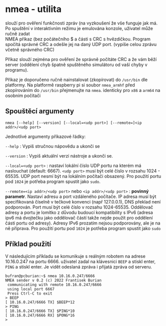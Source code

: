 # nmea - utilita

slouží pro ověření funkčnosti zpráv (na vyzkoušení že vše funguje jak má. Po spuštění v interaktivním režimu je emulována konzole, uživatel může ručně zadat   
NMEA příkaz (bez počátečního $ a části s CRC s hvězdičkou. Program spočítá správné CRC a odešle jej na daný UDP port. (vypíše celou zprávu včetně správného CRC)

Příkaz slouží zejména pro ověření že správně počítáte CRC a že vám běží server (oddělení chyb špatně spuštěného simulátoru od vaší chyby v programu).

Příkaz je doporučeno ručně nainstalovat (zkopírovat) do `/usr/bin` dle platformy. Na platformě raspberry pi si soubor `nmea_armhf` před zkopírováním do `/usr/bin` přejmenujte na `nmea`. identicky pro `x86` a `arm64` na osobním počítači

## Spouštěcí argumenty

```shell
nmea [--help] [--version] [--local=<udp port>] [--remote=]<ip addr>/<udp port>
```

Jednotlivé argumenty příkazové řádky:

 `--help` : Vypiš stručnou nápovědu a ukonči se

 `--version` : Vypiš aktuální verzi nástroje a ukonči se.

 `--local=<udp port>` : nastaví lokální číslo UDP portu na kterém má naslouchat (default: 6667). `<udp port>` musí být celé číslo v rozsahu 1024 - 65535. UDP port nesmí být na lokálním počítači obsazený. Pro použití portu pod `1024` je potřeba program spustit jako `sudo`.

 `--remote=<ip addr>/<udp port>` nebo `<ip addr>/<udp port>` : **povinný parametr**. Nastaví adresu a port vzdáleného počítače. IP adresa musí být specifikovaná číselně v tečkové konvenci (např 127.0.0.1), DNS překlad není podporován. Port musí být celé číslo v rozsahu 1024-65535. Oddělovač adresy a portu je lomítko z důvodu budoucí kompatibility s IPv6 (adresa ipv6 má dvojtečku jako oddělovač částí takže nejde použít pro oddělení části portu od adresy). Adresy IPv6 prozatím nejsou podporovány, ale je na ně příprava. Pro použití portu pod `1024` je potřeba program spustit jako `sudo`

## Příklad použití

V následujícím příkladu se komunikuje s reálným robotem na adrese 10.16.0.247 na portu 6666. uživatel zadal na klávesnici `BEEP` a stiskl enter, `PING` a stiskl enter. Je vidět odeslaná zpráva i přijatá zpráva od serveru.

```shell
bufran@pcburian:~$ nmea 10.16.0.247/6666
NMEA sender v 0.2 (c) 2022 Frantisek Burian
 communicating with remote 10.16.0.247/6666
 using local port 6667
 Press Ctrl-C to exit
> BEEP                                                   
[ 10.16.0.247/6666 TX] $BEEP*12
> PING                                                   
[ 10.16.0.247/6666 TX] $PING*10
[ 10.16.0.247/6666 RX] $PONG*16                          
>                                                        
```


